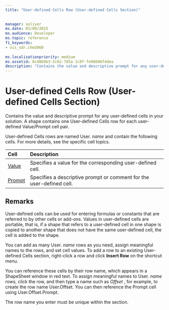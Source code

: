 ```yaml
---
title: "User-defined Cells Row (User-defined Cells Section)"
 
 
manager: soliver
ms.date: 03/09/2015
ms.audience: Developer
ms.topic: reference
f1_keywords:
- vis_sdr.chm3060
 
ms.localizationpriority: medium
ms.assetid: 6c48b9b3-5c62-7d5a-1c8f-fe96606f4dea
description: "Contains the value and descriptive prompt for any user-defined cells in your solution. A shape contains one User-defined Cells row for each user-defined Value/Prompt cell pair."
---
```


# User-defined Cells Row (User-defined Cells Section)

Contains the value and descriptive prompt for any user-defined cells in your solution. A shape contains one User-defined Cells row for each user-defined Value/Prompt cell pair.
  
User-defined Cells rows are named User. *name*  and contain the following cells. For more details, see the specific cell topics. 
  
|**Cell**|**Description**|
|:-----|:-----|
|[Value](value-cell-user-defined-cells-section.md) <br/> |Specifies a value for the corresponding user-defined cell. |
|[Prompt](prompt-cell-user-defined-cells-section.md) <br/> |Specifies a descriptive prompt or comment for the user-defined cell. |
   
## Remarks

User-defined cells can be used for entering formulas or constants that are referred to by other cells or add-ons. Values in user-defined cells are portable, that is, if a shape that refers to a user-defined cell in one shape is copied to another shape that does not have the same user-defined cell, the cell is added to the shape.
  
 You can add as many User.  *name*  rows as you need, assign meaningful names to the rows, and set cell values. To add a row to an existing User-defined Cells section, right-click a row and click **Insert Row** on the shortcut menu. 
  
You can reference these cells by their row name, which appears in a ShapeSheet window in red text. To assign meaningful names to User. *name*  rows, click the row, and then type a name such as  *Offset*  , for example, to create the row name User.Offset. You can then reference the Prompt cell using User.Offset.Prompt. 
  
The row name you enter must be unique within the section.
  

